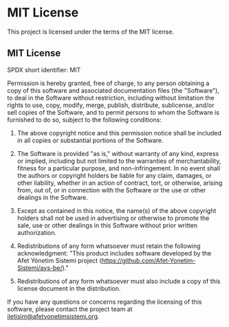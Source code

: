 MIT License
===========

This project is licensed under the terms of the MIT license.

MIT License
-----------

SPDX short identifier: MIT

Permission is hereby granted, free of charge, to any person obtaining a copy of this software and associated
documentation files (the "Software"), to deal in the Software without restriction, including without limitation the
rights to use, copy, modify, merge, publish, distribute, sublicense, and/or sell copies of the Software, and to permit
persons to whom the Software is furnished to do so, subject to the following conditions:

1. The above copyright notice and this permission notice shall be included in all copies or substantial portions of the
   Software.

2. The Software is provided "as is," without warranty of any kind, express or implied, including but not limited to the
   warranties of merchantability, fitness for a particular purpose, and non-infringement. In no event shall the authors
   or copyright holders be liable for any claim, damages, or other liability, whether in an action of contract, tort, or
   otherwise, arising from, out of, or in connection with the Software or the use or other dealings in the Software.

3. Except as contained in this notice, the name(s) of the above copyright holders shall not be used in advertising or
   otherwise to promote the sale, use or other dealings in this Software without prior written authorization.

4. Redistributions of any form whatsoever must retain the following acknowledgment: "This product includes software
   developed by the Afet Yönetim Sistemi project (https://github.com/Afet-Yonetim-Sistemi/ays-be/)."

5. Redistributions of any form whatsoever must also include a copy of this license document in the distribution.

If you have any questions or concerns regarding the licensing of this software, please contact the project team
at <iletisim@afetyonetimsistemi.org>.